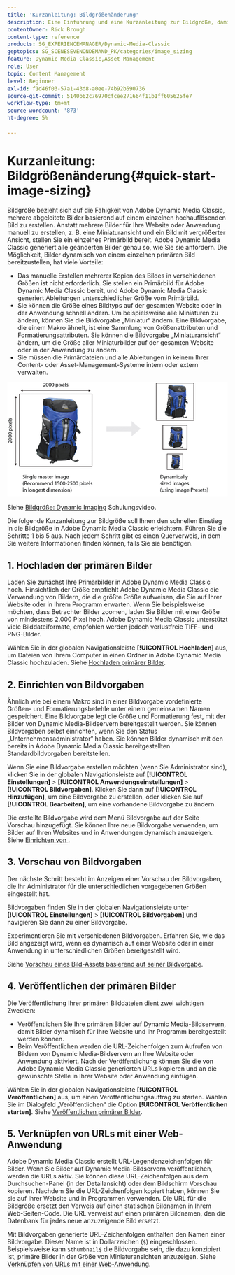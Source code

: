 ```yaml
---
title: 'Kurzanleitung: Bildgrößenänderung'
description: Eine Einführung und eine Kurzanleitung zur Bildgröße, damit Sie die Verfahren zur Bildgröße in Adobe Dynamic Media Classic schnell einrichten und ausführen können.
contentOwner: Rick Brough
content-type: reference
products: SG_EXPERIENCEMANAGER/Dynamic-Media-Classic
geptopics: SG_SCENESEVENONDEMAND_PK/categories/image_sizing
feature: Dynamic Media Classic,Asset Management
role: User
topic: Content Management
level: Beginner
exl-id: f1d46f03-57a1-43d8-a0ee-74b92b590736
source-git-commit: 5140b62c76970cfcee271664f11b1ff605625fe7
workflow-type: tm+mt
source-wordcount: '873'
ht-degree: 5%

---
```


# Kurzanleitung: Bildgrößenänderung{#quick-start-image-sizing}

Bildgröße bezieht sich auf die Fähigkeit von Adobe Dynamic Media Classic, mehrere abgeleitete Bilder basierend auf einem einzelnen hochauflösenden Bild zu erstellen. Anstatt mehrere Bilder für Ihre Website oder Anwendung manuell zu erstellen, z. B. eine Miniaturansicht und ein Bild mit vergrößerter Ansicht, stellen Sie ein einzelnes Primärbild bereit. Adobe Dynamic Media Classic generiert alle geänderten Bilder genau so, wie Sie sie anfordern. Die Möglichkeit, Bilder dynamisch von einem einzelnen primären Bild bereitzustellen, hat viele Vorteile:

* Das manuelle Erstellen mehrerer Kopien des Bildes in verschiedenen Größen ist nicht erforderlich. Sie stellen ein Primärbild für Adobe Dynamic Media Classic bereit, und Adobe Dynamic Media Classic generiert Ableitungen unterschiedlicher Größe vom Primärbild.
* Sie können die Größe eines Bildtyps auf der gesamten Website oder in der Anwendung schnell ändern. Um beispielsweise alle Miniaturen zu ändern, können Sie die Bildvorgabe „Miniatur“ ändern. Eine Bildvorgabe, die einem Makro ähnelt, ist eine Sammlung von Größenattributen und Formatierungsattributen. Sie können die Bildvorgabe „Miniaturansicht“ ändern, um die Größe aller Miniaturbilder auf der gesamten Website oder in der Anwendung zu ändern.
* Sie müssen die Primärdateien und alle Ableitungen in keinem Ihrer Content- oder Asset-Management-Systeme intern oder extern verwalten.

![Sie können mehrere abgeleitete Bilder mit unterschiedlicher Größe aus derselben primären Datei mit hoher Auflösung erstellen.](/help/using/assets/is_derivative_sizes_popup.png)

Siehe [Bildgröße: Dynamic Imaging](https://s7d5.scene7.com/s7viewers/html5/VideoViewer.html?videoserverurl=https://s7d5.scene7.com/is/content/&emailurl=https://s7d5.scene7.com/s7/emailFriend&serverUrl=https://s7d5.scene7.com/is/image/&config=Scene7SharedAssets/Universal_HTML5_Video&contenturl=https://s7d5.scene7.com/skins/&asset=S7tutorials/557_Image%20Sizing_converted%20renamed_Dynamic%20Imaging-AVS) Schulungsvideo.

Die folgende Kurzanleitung zur Bildgröße soll Ihnen den schnellen Einstieg in die Bildgröße in Adobe Dynamic Media Classic erleichtern. Führen Sie die Schritte 1 bis 5 aus. Nach jedem Schritt gibt es einen Querverweis, in dem Sie weitere Informationen finden können, falls Sie sie benötigen.

## &#x200B;1. Hochladen der primären Bilder

Laden Sie zunächst Ihre Primärbilder in Adobe Dynamic Media Classic hoch. Hinsichtlich der Größe empfiehlt Adobe Dynamic Media Classic die Verwendung von Bildern, die die größte Größe aufweisen, die Sie auf Ihrer Website oder in Ihrem Programm erwarten. Wenn Sie beispielsweise möchten, dass Betrachter Bilder zoomen, laden Sie Bilder mit einer Größe von mindestens 2.000 Pixel hoch. Adobe Dynamic Media Classic unterstützt viele Bilddateiformate, empfohlen werden jedoch verlustfreie TIFF- und PNG-Bilder.

Wählen Sie in der globalen Navigationsleiste **[!UICONTROL Hochladen]** aus, um Dateien von Ihrem Computer in einen Ordner in Adobe Dynamic Media Classic hochzuladen. Siehe [Hochladen primärer Bilder](uploading-master-images.md#uploading_master_images).

## &#x200B;2. Einrichten von Bildvorgaben

Ähnlich wie bei einem Makro sind in einer Bildvorgabe vordefinierte Größen- und Formatierungsbefehle unter einem gemeinsamen Namen gespeichert. Eine Bildvorgabe legt die Größe und Formatierung fest, mit der Bilder von Dynamic Media-Bildservern bereitgestellt werden. Sie können Bildvorgaben selbst einrichten, wenn Sie den Status „Unternehmensadministrator“ haben. Sie können Bilder dynamisch mit den bereits in Adobe Dynamic Media Classic bereitgestellten Standardbildvorgaben bereitstellen.

Wenn Sie eine Bildvorgabe erstellen möchten (wenn Sie Administrator sind), klicken Sie in der globalen Navigationsleiste auf **[!UICONTROL Einstellungen]** > **[!UICONTROL Anwendungseinstellungen]** > **[!UICONTROL Bildvorgaben]**. Klicken Sie dann auf **[!UICONTROL Hinzufügen]**, um eine Bildvorgabe zu erstellen, oder klicken Sie auf **[!UICONTROL Bearbeiten]**, um eine vorhandene Bildvorgabe zu ändern.

Die erstellte Bildvorgabe wird dem Menü Bildvorgabe auf der Seite Vorschau hinzugefügt. Sie können Ihre neue Bildvorgabe verwenden, um Bilder auf Ihren Websites und in Anwendungen dynamisch anzuzeigen. Siehe [Einrichten von ](setting-image-presets.md#setting_up_image_presets).

## &#x200B;3. Vorschau von Bildvorgaben

Der nächste Schritt besteht im Anzeigen einer Vorschau der Bildvorgaben, die Ihr Administrator für die unterschiedlichen vorgegebenen Größen eingestellt hat. 

Bildvorgaben finden Sie in der globalen Navigationsleiste unter **[!UICONTROL Einstellungen]** > **[!UICONTROL Bildvorgaben]** und navigieren Sie dann zu einer Bildvorgabe.

Experimentieren Sie mit verschiedenen Bildvorgaben. Erfahren Sie, wie das Bild angezeigt wird, wenn es dynamisch auf einer Website oder in einer Anwendung in unterschiedlichen Größen bereitgestellt wird.

Siehe [Vorschau eines Bild-Assets basierend auf seiner Bildvorgabe](previewing-asset.md#previewing_an_image_asset_based_on_its_image_preset).

## &#x200B;4. Veröffentlichen der primären Bilder

Die Veröffentlichung Ihrer primären Bilddateien dient zwei wichtigen Zwecken:

* Veröffentlichen Sie Ihre primären Bilder auf Dynamic Media-Bildservern, damit Bilder dynamisch für Ihre Website und Ihr Programm bereitgestellt werden können.
* Beim Veröffentlichen werden die URL-Zeichenfolgen zum Aufrufen von Bildern von Dynamic Media-Bildservern an Ihre Website oder Anwendung aktiviert. Nach der Veröffentlichung können Sie die von Adobe Dynamic Media Classic generierten URLs kopieren und an die gewünschte Stelle in Ihrer Website oder Anwendung einfügen.

Wählen Sie in der globalen Navigationsleiste **[!UICONTROL Veröffentlichen]** aus, um einen Veröffentlichungsauftrag zu starten. Wählen Sie im Dialogfeld „Veröffentlichen“ die Option **[!UICONTROL Veröffentlichen starten]**. Siehe [Veröffentlichen primärer Bilder](publishing-master-images.md#publishing_master_images).

## &#x200B;5. Verknüpfen von URLs mit einer Web-Anwendung

Adobe Dynamic Media Classic erstellt URL-Legendenzeichenfolgen für Bilder. Wenn Sie Bilder auf Dynamic Media-Bildservern veröffentlichen, werden die URLs aktiv. Sie können diese URL-Zeichenfolgen aus dem Durchsuchen-Panel (in der Detailansicht) oder dem Bildschirm Vorschau kopieren. Nachdem Sie die URL-Zeichenfolgen kopiert haben, können Sie sie auf Ihrer Website und in Programmen verwenden. Die URL für die Bildgröße ersetzt den Verweis auf einen statischen Bildnamen in Ihrem Web-Seiten-Code. Die URL verweist auf einen primären Bildnamen, den die Datenbank für jedes neue anzuzeigende Bild ersetzt.

Mit Bildvorgaben generierte URL-Zeichenfolgen enthalten den Namen einer Bildvorgabe. Dieser Name ist in Dollarzeichen (`$`) eingeschlossen. Beispielsweise kann `$thumbnail$` die Bildvorgabe sein, die dazu konzipiert ist, primäre Bilder in der Größe von Miniaturansichten anzuzeigen. Siehe [Verknüpfen von URLs mit einer Web-Anwendung](linking-urls-web-application.md#linking_urls_to_your_web_application).
